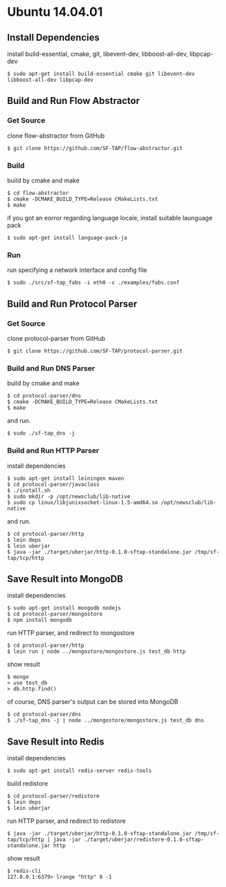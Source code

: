 # Ubuntu 14.04.01

## Install Dependencies

install build-essential, cmake, git, libevent-dev, libboost-all-dev, libpcap-dev

    $ sudo apt-get install build-essential cmake git libevent-dev libboost-all-dev libpcap-dev

## Build and Run Flow Abstractor

### Get Source

clone flow-abstractor from GitHub

    $ git clone https://github.com/SF-TAP/flow-abstractor.git

### Build

build by cmake and make

    $ cd flow-abstractor
    $ cmake -DCMAKE_BUILD_TYPE=Release CMakeLists.txt
    $ make

if you got an eorror regarding language locale, install suitable launguage pack

    $ sudo apt-get install language-pack-ja

### Run

run specifying a network interface and config file

    $ sudo ./src/sf-tap_fabs -i eth0 -c ./examples/fabs.conf

## Build and Run Protocol Parser

### Get Source

clone protocol-parser from GitHub

    $ git clone https://github.com/SF-TAP/protocol-parser.git

### Build and Run DNS Parser

build by cmake and make

    $ cd protocol-parser/dns
    $ cmake -DCMAKE_BUILD_TYPE=Release CMakeLists.txt
    $ make

and run.

    $ sudo ./sf-tap_dns -j

### Build and Run HTTP Parser

install dependencies

    $ sudo apt-get install leiningen maven
    $ cd protocol-parser/javaclass
    $ ./install.sh
    $ sudo mkdir -p /opt/newsclub/lib-native
    $ sudo cp linux/libjunixsocket-linux-1.5-amd64.so /opt/newsclub/lib-native

and run.

    $ cd protocol-parser/http
    $ lein deps
    $ lein uberjar
    $ java -jar ./target/uberjar/http-0.1.0-sftap-standalone.jar /tmp/sf-tap/tcp/http

## Save Result into MongoDB

install dependencies

    $ sudo apt-get install mongodb nodejs
    $ cd protocol-parser/mongostore
    $ npm install mongodb

run HTTP parser, and redirect to mongostore

    $ cd protocol-parser/http
    $ lein run | node ../mongostore/mongostore.js test_db http

show result

    $ mongo
    > use test_db
    > db.http.find()

of course, DNS parser's output can be stored into MongoDB

    $ cd protocol-parser/dns
    $ ./sf-tap_dns -j | node ../mongostore/mongostore.js test_db dns

## Save Result into Redis

install dependencies

    $ sudo apt-get install redis-server redis-tools

build redistore

    $ cd protocol-parser/redistore
    $ lein deps
    $ lein uberjar

run HTTP parser, and redirect to redistore

    $ java -jar ./target/uberjar/http-0.1.0-sftap-standalone.jar /tmp/sf-tap/tcp/http | java -jar ./target/uberjar/redistore-0.1.0-sftap-standalone.jar http

show result

    $ redis-cli
    127.0.0.1:6379> lrange "http" 0 -1
